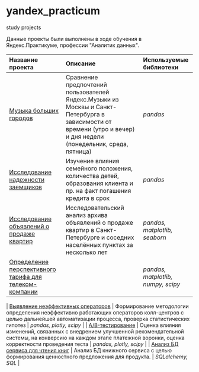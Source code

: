 # yandex_practicum
study projects

Данные проекты были выполнены в ходе обучения в Яндекс.Практикуме, профессии "Аналитик данных".

| Название проекта | Описание | Используемые библиотеки | 
| :---------------------- | :---------------------- | :---------------------- |
| [Музыка больших городов](music) | Сравнение предпочтений пользователей Яндекс.Музыки из Москвы и Санкт-Петербурга в зависимости от времени (утро и вечер) и дня недели (понедельник, среда, пятница)| *pandas* |
| [Исследование надежности заемщиков](bank) | Изучение влияния семейного положения, количества детей, образования клиента и пр. на факт погашения кредита в срок | *pandas* |
| [Исследование объявлений о продаже квартир](apartments) | Исследовательский анализ архива объявлений о продаже квартир в Санкт-Петербурге и соседних населённых пунктах за несколько лет | *pandas, matplotlib, seaborn* |
| [Определение перспективного тарифа для телеком-компании](mobile) |  | *pandas, matplotlib, numpy, scipy* |

| [Выявление неэффективных операторов](call-center) | Формирование методологии определения неэффективно работающих операторов колл-центров с целью дальнейшей автоматизации процесса, проверка статистических гипотез | *pandas, plotly, scipy* |
| [A/B-тестирование](ab_test_final) | Оценка влияния изменений, связанных с внедрением улучшенной рекомендательной системы, на конверсию на каждом этапе платежной воронки, оценка корректности проведения теста | *pandas, plotly, scipy* |
| [Анализ БД сервиса для чтения книг](sql_books) | Анализ БД книжного сервиса с целью формирования ценностного предложения для продукта. | *SQLalchemy, SQL* |

